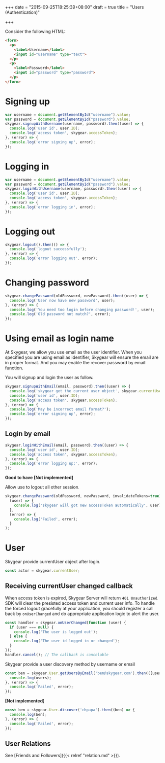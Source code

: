 +++
date = "2015-09-25T18:25:39+08:00"
draft = true
title = "Users (Authentication)"

+++

Consider the following HTML:

```html
<form>
  <p>
    <label>Username</label>
    <input id="username" type="text">
  </p>
  <p>
    <label>Password</label>
    <input id="password" type="password">
  </p>
</form>
```

# Signing up

```js
var username = document.getElementById("username").value;
var password = document.getElementById("password").value;
skygear.signupWithUsername(username, password).then((user) => {
  console.log('user id', user.ID);
  console.log('access token', skygear.accessToken);
}, (error) => {
  console.log('error signing up', error);
});
```

# Logging in

```js
var username = document.getElementById("username").value;
var password = document.getElementById("password").value;
skygear.loginWithUsername(username, password).then((user) => {
  console.log('user id', user.ID);
  console.log('access token', skygear.accessToken);
}, (error) => {
  console.log('error logging in', error);
});
```

# Logging out

```js
skygear.logout().then(() => {
  console.log('logout successfully');
}, (error) => {
  console.log('error logging out', error);
});
```

# Changing password

``` javascript
skygear.changePassword(oldPassword, newPassword).then((user) => {
  console.log('User now have new password', user);
}, (error) => {
  console.log('You need too login before changing password!', user);
  console.log('Old password not match?', error);
});
```

# Using email as login name

At Skygear, we allow you use email as the user identifier. When you specified
you are using email as identifier, Skygear will ensure the email are in proper
format. And you may enable the recover password by email function.

You will signup and login the user as follow.

``` javascript
skygear.signupWithEmail(email, password).then((user) => {
  console.log('skygear get the current user object', skygear.currentUser)
  console.log('user id', user.ID);
  console.log('access token', skygear.accessToken);
}, (error) => {
  console.log('May be incorrect email format?');
  console.log('error signing up', error);
});
```

## Login by email

``` javascript
skygear.loginWithEmail(email, password).then((user) => {
  console.log('user id', user.ID);
  console.log('access token', skygear.accessToken);
}, (error) => {
  console.log('error logging up:', error);
});
```

__Good to have__ **[Not implemented]**

Allow use to logout all other session.

``` javascript
skygear.changePassword(oldPassword, newPassword, invalidateTokens=true).then(
  (user) => {
    console.log('skygear will got new accessToken automatically', user);
  },
  (error) => {
    console.log('Failed', error);
  }
);
```

# User

Skygear provide currentUser object after login.

``` javascript
const actor = skygear.currentUser;

```

## Receiving currentUser changed callback

When access token is expired, Skygear Server will return `401 Unauthorized`. SDK will
clear the presisted access token and current user info. To handle the forced
logout gracefully at your application, you should register a call back by
`onUserChanged` and do appropriate application logic to alert the user.

``` javascript
const handler = skygear.onUserChanged(function (user) {
  if (user === null) {
    console.log('The user is logged out');
  } else {
    console.log('The user id logged in or changed');
  }
});
handler.cancel(); // The callback is cancelable
```


Skygear provide a user discovery method by username or email

``` javascript
const ben = skygear.User.getUsersByEmail('ben@skygear.com').then(([users]) => {
  console.log(users);
}, (error) => {
  console.log('Failed', error);
});
```

**[Not implemented]**
``` javascript
const ben = skygear.User.discover('chpapa').then((ben) => {
  console.log(ben);
}, (error) => {
  console.log('Failed', error);
});
```

## User Relations

See [Friends and Followers]({{< relref "relation.md" >}}).
